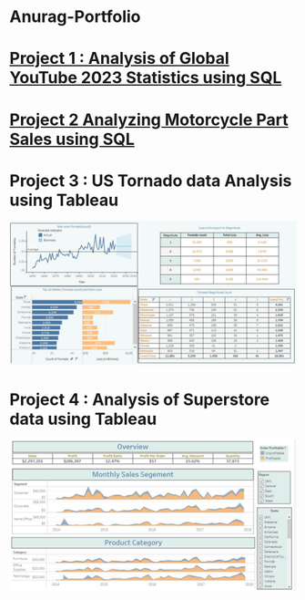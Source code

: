 # Anurag-Portfolio
# [Project 1 : Analysis of Global YouTube 2023 Statistics using SQL](https://github.com/anurag3103-pa/SQL/blob/main/youtube_data.sql)

# [Project 2 Analyzing Motorcycle Part Sales using SQL](https://github.com/anurag3103-pa/SQL/blob/main/notebook.ipynb)

# Project 3 : US Tornado data Analysis using Tableau
![cap33](https://github.com/anurag3103-pa/Anurag-Portfolio/blob/main/cap33.JPG)
# Project 4 : Analysis of Superstore data using Tableau
![cap32](https://github.com/anurag3103-pa/Anurag-Portfolio/blob/main/cap32.JPG)






